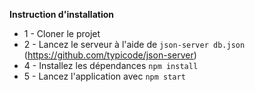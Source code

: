 ﻿**Instruction d'installation**
- 1 - Cloner le projet
- 2 - Lancez le serveur à l'aide de `json-server db.json`
(https://github.com/typicode/json-server)
- 4 - Installez les dépendances `npm install`
- 5 - Lancez l'application avec `npm start`

